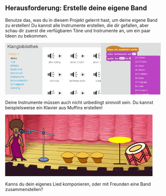 ## Herausforderung: Erstelle deine eigene Band

Benutze das, was du in diesem Projekt gelernt hast, um deine eigene Band zu erstellen! Du kannst alle Instrumente erstellen, die dir gefallen, aber schau dir zuerst die verfügbaren Töne und Instrumente an, um ein paar Ideen zu bekommen.

![screenshot](images/band-ideas.png)

Deine Instrumente müssen auch nicht unbedingt sinnvoll sein. Du kannst beispielsweise ein Klavier aus Muffins erstellen!

![screenshot](images/band-piano.png)

Kanns du dein eigenes Lied komponieren, oder mit Freunden eine Band zusammenstellen?
